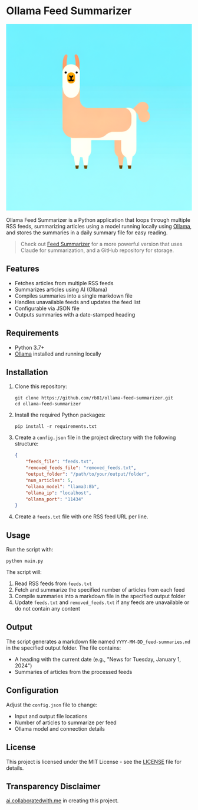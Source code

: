 # Ollama Feed Summarizer

![Feed Summarizer](/header.png)

Ollama Feed Summarizer is a Python application that loops through multiple RSS feeds, summarizing articles using a model running locally using [Ollama](https://github.com/ollama/ollama), and stores the summaries in a daily summary file for easy reading.

> Check out [Feed Summarizer](https://github.com/rb81/feed-summarizer) for a more powerful version that uses Claude for summarization, and a GitHub repository for storage.

## Features

- Fetches articles from multiple RSS feeds
- Summarizes articles using AI (Ollama)
- Compiles summaries into a single markdown file
- Handles unavailable feeds and updates the feed list
- Configurable via JSON file
- Outputs summaries with a date-stamped heading

## Requirements

- Python 3.7+
- [Ollama](https://ollama.com/) installed and running locally

## Installation

1. Clone this repository:
   ```
   git clone https://github.com/rb81/ollama-feed-summarizer.git
   cd ollama-feed-summarizer
   ```

2. Install the required Python packages:
   ```
   pip install -r requirements.txt
   ```

3. Create a `config.json` file in the project directory with the following structure:
   ```json
   {
       "feeds_file": "feeds.txt",
       "removed_feeds_file": "removed_feeds.txt",
       "output_folder": "/path/to/your/output/folder",
       "num_articles": 5,
       "ollama_model": "llama3:8b",
       "ollama_ip": "localhost",
       "ollama_port": "11434"
   }
   ```

4. Create a `feeds.txt` file with one RSS feed URL per line.

## Usage

Run the script with:

```
python main.py
```

The script will:

1. Read RSS feeds from `feeds.txt`
2. Fetch and summarize the specified number of articles from each feed
3. Compile summaries into a markdown file in the specified output folder
4. Update `feeds.txt` and `removed_feeds.txt` if any feeds are unavailable or do not contain any content

## Output

The script generates a markdown file named `YYYY-MM-DD_feed-summaries.md` in the specified output folder. The file contains:

- A heading with the current date (e.g., "News for Tuesday, January 1, 2024")
- Summaries of articles from the processed feeds

## Configuration

Adjust the `config.json` file to change:

- Input and output file locations
- Number of articles to summarize per feed
- Ollama model and connection details

## License

This project is licensed under the MIT License - see the [LICENSE](LICENSE) file for details.

## Transparency Disclaimer

[ai.collaboratedwith.me](ai.collaboratedwith.me) in creating this project.